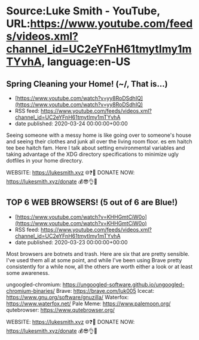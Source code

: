 # Source:Luke Smith - YouTube, URL:https://www.youtube.com/feeds/videos.xml?channel_id=UC2eYFnH61tmytImy1mTYvhA, language:en-US

## Spring Cleaning your Home! (~/, That is...)
 - [https://www.youtube.com/watch?v=yy8RoDSdhIQ](https://www.youtube.com/watch?v=yy8RoDSdhIQ)
 - RSS feed: https://www.youtube.com/feeds/videos.xml?channel_id=UC2eYFnH61tmytImy1mTYvhA
 - date published: 2020-03-24 00:00:00+00:00

Seeing someone with a messy home is like going over to someone's house and seeing their clothes and junk all over the living room floor. es em haitch tee bee haitch fam. Here I talk about setting environmental variables and taking advantage of the XDG directory specifications to minimize ugly dotfiles in your home directory.

WEBSITE: https://lukesmith.xyz 🌐❓🔎
DONATE NOW: https://lukesmith.xyz/donate 💰😎👌💯

## TOP 6 WEB BROWSERS! (5 out of 6 are Blue!)
 - [https://www.youtube.com/watch?v=KHHGmtCiW0o](https://www.youtube.com/watch?v=KHHGmtCiW0o)
 - RSS feed: https://www.youtube.com/feeds/videos.xml?channel_id=UC2eYFnH61tmytImy1mTYvhA
 - date published: 2020-03-23 00:00:00+00:00

Most browsers are botnets and trash. Here are six that are pretty sensible. I've used them all at some point, and while I've been using Brave pretty consistently for a while now, all the others are worth either a look or at least some awareness.

ungoogled-chromium: https://ungoogled-software.github.io/ungoogled-chromium-binaries/
Brave: https://brave.com/luk005
Icecat: https://www.gnu.org/software/gnuzilla/
Waterfox: https://www.waterfox.net/
Pale Meme: https://www.palemoon.org/
qutebrowser: https://www.qutebrowser.org/

WEBSITE: https://lukesmith.xyz 🌐❓🔎
DONATE NOW: https://lukesmith.xyz/donate 💰😎👌💯

